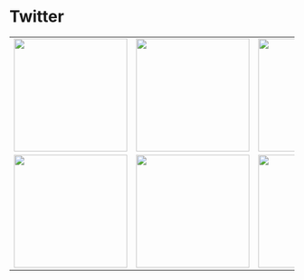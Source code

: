 # Twitter


<table>
  <tr>
    <td align="center"><img src="https://github.com/vylhart/Twitter/assets/35990586/be9fd43e-924c-42d4-bf72-a99617e65d23" width="200"/></td>
    <td align="center"><img src="https://github.com/vylhart/Twitter/assets/35990586/6d22b502-8e49-452d-ae66-0eb5ab4baeaa" width="200"/></td>
    <td align="center"><img src="https://github.com/vylhart/Twitter/assets/35990586/a6543635-aaf9-46a1-aefd-2b4fc08890d4" width="200"/></td>
    <td align="center"><img src="https://github.com/vylhart/Twitter/assets/35990586/fb3eeb53-301d-49b7-8196-cb0f02613a89" width="200"/></td>
  </tr>
  <tr>
    <td align="center"><img src="https://github.com/vylhart/Twitter/assets/35990586/59031b56-654c-4595-adc2-c9eafa9f3e6a" width="200"/></td>
    <td align="center"><img src="https://github.com/vylhart/Twitter/assets/35990586/b9415ca0-aa67-47c0-8bf5-08ca1116e9e1" width="200"/></td>
    <td align="center"><img src="https://github.com/vylhart/Twitter/assets/35990586/e4dfd75b-2a6a-4ad0-9a6e-5d1dbc33c637" width="200"/></td>
    <td align="center"><img src="https://github.com/vylhart/Twitter/assets/35990586/3f3feda9-29cd-490f-9117-d51884f0b344" width="200"/></td>
  </tr>
</table>

